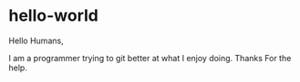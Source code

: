 # hello-world
Hello Humans,

I am a programmer trying to git better at what I enjoy doing. 
Thanks For the help.
